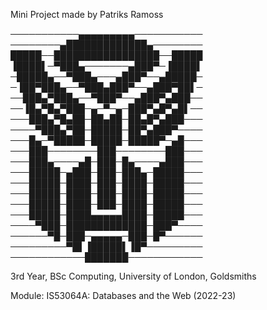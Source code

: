 Mini Project made by Patriks Ramoss

───────────▄▄▄▄▄▄▄▄▄───────────
────────▄█████████████▄────────
█████──█████████████████──█████
▐████▌─▀███▄───────▄███▀─▐████▌
─█████▄──▀███▄───▄███▀──▄█████─
─▐██▀███▄──▀███▄███▀──▄███▀██▌─
──███▄▀███▄──▀███▀──▄███▀▄███──
──▐█▄▀█▄▀███─▄─▀─▄─███▀▄█▀▄█▌──
───███▄▀█▄██─██▄██─██▄█▀▄███───
────▀███▄▀██─█████─██▀▄███▀────
───█▄─▀█████─█████─█████▀─▄█───
───███────────███────────███───
───███▄────▄█─███─█▄────▄███───
───█████─▄███─███─███▄─█████───
───█████─████─███─████─█████───
───█████─████─███─████─█████───
───█████─████─███─████─█████───
───█████─████▄▄▄▄▄████─█████───
────▀███─█████████████─███▀────
──────▀█─███─▄▄▄▄▄─███─█▀──────
─────────▀█▌▐█████▌▐█▀─────────
────────────███████────────────



3rd Year, BSc Computing, University of London, Goldsmiths

Module: IS53064A: Databases and the Web (2022-23)